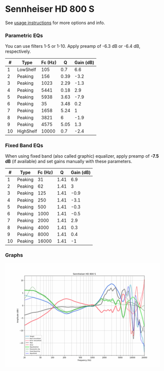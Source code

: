 # Sennheiser HD 800 S
See [usage instructions](https://github.com/jaakkopasanen/AutoEq#usage) for more options and info.

### Parametric EQs
You can use filters 1-5 or 1-10. Apply preamp of -6.3 dB or -6.4 dB, respectively.

|   # | Type      |   Fc (Hz) |    Q |   Gain (dB) |
|-----|-----------|-----------|------|-------------|
|   1 | LowShelf  |       105 | 0.7  |         6.6 |
|   2 | Peaking   |       156 | 0.39 |        -3.2 |
|   3 | Peaking   |      1023 | 2.29 |        -1.3 |
|   4 | Peaking   |      5441 | 0.18 |         2.9 |
|   5 | Peaking   |      5938 | 3.63 |        -7.9 |
|   6 | Peaking   |        35 | 3.48 |         0.2 |
|   7 | Peaking   |      1658 | 5.24 |         1   |
|   8 | Peaking   |      3821 | 6    |        -1.9 |
|   9 | Peaking   |      4575 | 5.05 |         1.3 |
|  10 | HighShelf |     10000 | 0.7  |        -2.4 |

### Fixed Band EQs
When using fixed band (also called graphic) equalizer, apply preamp of **-7.5 dB** (if available) and set gains manually with these parameters.

|   # | Type    |   Fc (Hz) |    Q |   Gain (dB) |
|-----|---------|-----------|------|-------------|
|   1 | Peaking |        31 | 1.41 |         6.9 |
|   2 | Peaking |        62 | 1.41 |         3   |
|   3 | Peaking |       125 | 1.41 |        -0.9 |
|   4 | Peaking |       250 | 1.41 |        -3.1 |
|   5 | Peaking |       500 | 1.41 |        -0.3 |
|   6 | Peaking |      1000 | 1.41 |        -0.5 |
|   7 | Peaking |      2000 | 1.41 |         2.9 |
|   8 | Peaking |      4000 | 1.41 |         0.3 |
|   9 | Peaking |      8000 | 1.41 |         0.4 |
|  10 | Peaking |     16000 | 1.41 |        -1   |

### Graphs
![](./Sennheiser%20HD%20800%20S.png)
